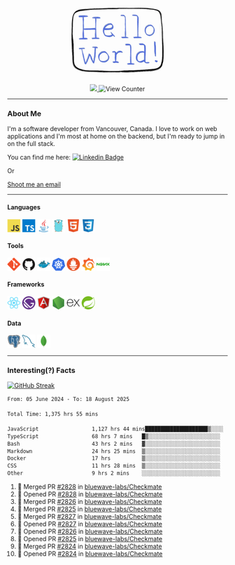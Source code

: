 <div align="center">
    <img src="./img/hello_world.webp" height="200px" width="">
    <div>
        <a href="https://www.linkedin.com/in/ajhollid">
            <img src="https://img.shields.io/badge/LinkedIn-blue"/>
        </a>
        <img src="https://komarev.com/ghpvc/?username=ajhollid&color=yellow" alt="View Counter">
    </div>
</div>

---

### About Me

I'm a software developer from Vancouver, Canada. I love to work on web applications and I'm most at home on the backend, but I'm ready to jump in on the full stack.

You can find me here: [![Linkedin Badge](https://img.shields.io/badge/-ajhollid-blue?style=flat&logo=Linkedin&logoColor=white)](https://www.linkedin.com/in/ajhollid)

Or

[Shoot me an email](mailto:ajhollid@gmail.com)

---

#### Languages

<div>
    <img src="./img/devicons/javascript-original.svg" width=30 height=30 alt="JavaScript">
    <img src="/img/devicons/typescript-original.svg" width=30 height=30 alt="TypeScript">
    <img src="./img/devicons/java-original.svg" width=30 height=30 alt="Java">
    <img src="./img/devicons/go-original.svg" width=30 height=30 alt="Golang">
    <img src="./img/devicons/html5-original.svg" width=30 height=30 alt="HTML 5">
    <img src="./img/devicons/css3-original.svg" width=30 height=30 alt="CSS 3">
</div>

#### Tools

<div>
    <img src="./img/devicons/git-original.svg" width=30 height=30 alt="Git">
    <img src="./img/devicons/github-original.svg" width=30 height=30 alt="Github">
    <img src="./img/devicons/docker-original.svg" width=30 
    height=30 alt="Docker">
    <img src="./img/devicons/kubernetes-original.svg" width=30 height=30 alt="K8">
    <img src="./img/devicons/prometheus-original.svg" width=30 height=30 alt="Prometheus">
    <img src="./img/devicons/grafana-original.svg" width=30 height=30 alt="Grafana">
    <img src="./img/devicons/nginx-original.svg" width=30 height=30 alt="Nginx">
</div>

#### Frameworks

<div>
    <img src="./img/devicons/react-original.svg" width=30 height=30 alt="React">
    <img src="./img/devicons/gatsby-original.svg" width=30 height=30 alt="Gatsby">
    <img src="./img/devicons/angularjs-original.svg" width=30 height=30 alt="AngularJS">
    <img src="./img/devicons/nodejs-original.svg" width=30 height=30 alt="NodeJS">
    <img src="./img/devicons/express-original.svg" width=30 height=30 alt="Express">
    <img src="./img/devicons/spring-original.svg" width=30 height=30 alt="Spring">
</div>

#### Data

<div>
    <img src="./img/devicons/postgresql-original.svg" width=30 height=30 alt="Postgresql">
    <img src="./img/devicons/mysql-original.svg" width=30 height=30 alt="Mysql">
    <img src="./img/devicons/mongodb-original.svg" width=30 height=30 alt="MongoDB">
</div>

---

### Interesting(?) Facts

[![GitHub Streak](http://github-readme-streak-stats.herokuapp.com?user=ajhollid)](https://git.io/streak-stats)

 <!--START_SECTION:waka-->

```txt
From: 05 June 2024 - To: 18 August 2025

Total Time: 1,375 hrs 55 mins

JavaScript                 1,127 hrs 44 mins████████████████████▒░░░░   81.43 %
TypeScript                 68 hrs 7 mins   █▒░░░░░░░░░░░░░░░░░░░░░░░   04.92 %
Bash                       43 hrs 2 mins   ▓░░░░░░░░░░░░░░░░░░░░░░░░   03.11 %
Markdown                   24 hrs 25 mins  ▒░░░░░░░░░░░░░░░░░░░░░░░░   01.76 %
Docker                     17 hrs          ▒░░░░░░░░░░░░░░░░░░░░░░░░   01.23 %
CSS                        11 hrs 28 mins  ▒░░░░░░░░░░░░░░░░░░░░░░░░   00.83 %
Other                      9 hrs 2 mins    ░░░░░░░░░░░░░░░░░░░░░░░░░   00.65 %
```

<!--END_SECTION:waka-->


<!--START_SECTION:activity-->
1. 🎉 Merged PR [#2828](https://github.com/bluewave-labs/Checkmate/pull/2828) in [bluewave-labs/Checkmate](https://github.com/bluewave-labs/Checkmate)
2. 💪 Opened PR [#2828](https://github.com/bluewave-labs/Checkmate/pull/2828) in [bluewave-labs/Checkmate](https://github.com/bluewave-labs/Checkmate)
3. 🎉 Merged PR [#2826](https://github.com/bluewave-labs/Checkmate/pull/2826) in [bluewave-labs/Checkmate](https://github.com/bluewave-labs/Checkmate)
4. 🎉 Merged PR [#2825](https://github.com/bluewave-labs/Checkmate/pull/2825) in [bluewave-labs/Checkmate](https://github.com/bluewave-labs/Checkmate)
5. 🎉 Merged PR [#2827](https://github.com/bluewave-labs/Checkmate/pull/2827) in [bluewave-labs/Checkmate](https://github.com/bluewave-labs/Checkmate)
6. 💪 Opened PR [#2827](https://github.com/bluewave-labs/Checkmate/pull/2827) in [bluewave-labs/Checkmate](https://github.com/bluewave-labs/Checkmate)
7. 💪 Opened PR [#2826](https://github.com/bluewave-labs/Checkmate/pull/2826) in [bluewave-labs/Checkmate](https://github.com/bluewave-labs/Checkmate)
8. 💪 Opened PR [#2825](https://github.com/bluewave-labs/Checkmate/pull/2825) in [bluewave-labs/Checkmate](https://github.com/bluewave-labs/Checkmate)
9. 🎉 Merged PR [#2824](https://github.com/bluewave-labs/Checkmate/pull/2824) in [bluewave-labs/Checkmate](https://github.com/bluewave-labs/Checkmate)
10. 💪 Opened PR [#2824](https://github.com/bluewave-labs/Checkmate/pull/2824) in [bluewave-labs/Checkmate](https://github.com/bluewave-labs/Checkmate)
<!--END_SECTION:activity-->
